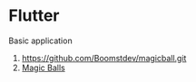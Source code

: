 # Flutter
Basic application
1. https://github.com/Boomstdev/magicball.git
2. [Magic Balls](https://github.com/Boomstdev/magicball.git)

